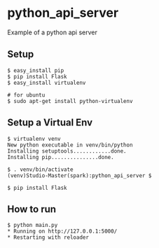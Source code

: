 python_api_server
=================

Example of a python api server

## Setup

    $ easy_install pip
    $ pip install Flask
    $ easy_install virtualenv

    # for ubuntu
    $ sudo apt-get install python-virtualenv

## Setup a Virtual Env

    $ virtualenv venv
    New python executable in venv/bin/python
    Installing setuptools............done.
    Installing pip...............done.

    $ . venv/bin/activate
    (venv)Studio-Master(spark):python_api_server $

    $ pip install Flask

## How to run

    $ python main.py 
    * Running on http://127.0.0.1:5000/
    * Restarting with reloader